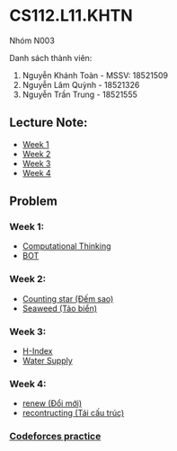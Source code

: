 # CS112.L11.KHTN
Nhóm N003

Danh sách thành viên:
  1. Nguyễn Khánh Toàn - MSSV: 18521509
  2. Nguyễn Lâm Quỳnh - 18521326
  3. Nguyễn Trần Trung - 18521555

## Lecture Note:

   - [Week 1](Note/Week1)
   - [Week 2](Note/Week2)
   - [Week 3](Note/Week3)
   - [Week 4](Note/Week4)

## Problem
  
  ### Week 1:
   - [Computational Thinking](Week1/Computational_thinking.ipynb)
   - [BOT](Week1/Week1_Ex1.ipynb)
   
  ### Week 2:
   - [Counting star (Đếm sao)](Week2/N003_Dem_Sao_W2E2.ipynb)
   - [Seaweed (Tảo biển)](Week2/N003_Tao_Bien_W2E2.ipynb)
   
  ### Week 3:
   - [H-Index](Week3/W3E1_N003_H_index.ipynb)
   - [Water Supply](Week3/W3E2_N003_WaterSupply.ipynb)
   
  ### Week 4:
   - [renew (Đổi mới)](Week4/W4E1_N003.ipynb)
   - [recontructing (Tái cấu trúc)](Week4/W4E2_N003_Tai_Cau_Truc.ipynb)

  ### [Codeforces practice](Codeforces)
